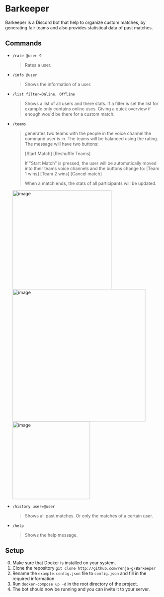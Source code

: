 # Barkeeper
Barkeeper is a Discord bot that help to organize custom matches, by generating fair teams and also provides statistical data of past matches.

## Commands
- `/rate @user 9`
  > Rates a user.

- `/info @user`
  > Shows the information of a user.

- `/list filter=Online, Offline`
  > Shows a list of all users and there stats. If a filter is set the list for example only contains online uses. Giving a quick overview if enough would be there for a custom match.

- `/teams`
  > generates two teams with the people in the voice channel the command user is in. The teams will be balanced using the rating. The message will have two buttons:
  > 
  > [Start Match]
  > [Reshuffle Teams]
  > 
  > If "Start Match" is pressed, the user will be automatically moved into their teams voice channels and the buttons change to:
  > [Team 1 wins]
  > [Team 2 wins]
  > [Cancel match]
  >
  > When a match ends, the stats of all participants will be updated.
  <img width="318" alt="image" src="https://github.com/renja-g/Barkeeper/assets/76645494/b191ba3a-ba07-4897-9562-430c844e64db">
  <img width="427" alt="image" src="https://github.com/renja-g/Barkeeper/assets/76645494/7dd78292-0aea-4713-8d87-edc14a268e9a">
  <img width="249" alt="image" src="https://github.com/renja-g/Barkeeper/assets/76645494/43fe4833-11e1-48e1-8943-5bd0d6c149a3">




- `/history user=@user`
  > Shows all past matches. Or only the matches of a certain user.

- `/help`
  > Shows the help message.

## Setup
0. Make sure that Docker is installed on your system.
1. Clone the repository `git clone http://github.com/renja-g/Barkeeper`
2. Rename the `example.config.json` file to `config.json` and fill in the required information.
3. Run `docker-compose up -d` in the root directory of the project.
4. The bot should now be running and you can invite it to your server.
